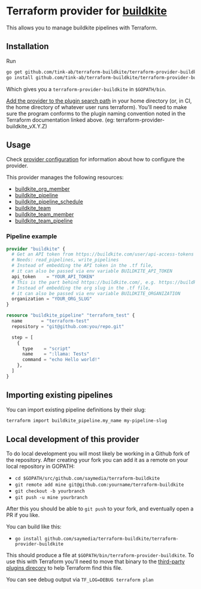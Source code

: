 # Terraform provider for [buildkite](https://www.buildkite.com)

This allows you to manage buildkite pipelines with Terraform.

## Installation

Run
```bash
go get github.com/tink-ab/terraform-buildkite/terraform-provider-buildkite
go install github.com/tink-ab/terraform-buildkite/terraform-provider-buildkite
```
Which gives you a `terraform-provider-buildkite` in `$GOPATH/bin`.

[Add the provider to the plugin search path](https://www.terraform.io/docs/configuration/providers.html#third-party-plugins) in your home directory (or, in CI, the home directory of whatever user runs terraform). You'll need to make sure the program conforms to the plugin naming convention noted in the Terraform documentation linked above. (eg: terraform-provider-buildkite_vX.Y.Z)

## Usage

Check [provider configuration](website/docs/index.html.markdown) for information about how to configure the provider.

This provider manages the following resources:

* [buildkite_org_member](website/docs/r/org_member.md)
* [buildkite_pipeline](website/docs/r/pipeline.md)
* [buildkite_pipeline_schedule](website/docs/r/pipeline_schedule.md)
* [buildkite_team](website/docs/r/buildkite_team.md)
* [buildkite_team_member](website/docs/r/buildkite_team_member.md)
* [buildkite_team_pipeline](website/docs/r/buildkite_team_pipeline.md)

### Pipeline example
```terraform
provider "buildkite" {
  # Get an API token from https://buildkite.com/user/api-access-tokens
  # Needs: read_pipelines, write_pipelines
  # Instead of embedding the API token in the .tf file,
  # it can also be passed via env variable BUILDKITE_API_TOKEN
  api_token    = "YOUR_API_TOKEN"
  # This is the part behind https://buildkite.com/, e.g. https://buildkite.com/some-org
  # Instead of embedding the org slug in the .tf file,
  # it can also be passed via env variable BUILDKITE_ORGANIZATION
  organization = "YOUR_ORG_SLUG"
}

resource "buildkite_pipeline" "terraform_test" {
  name       = "terraform-test"
  repository = "git@github.com:you/repo.git"

  step = [
    {
      type    = "script"
      name    = ":llama: Tests"
      command = "echo Hello world!"
    },
  ]
}
```

## Importing existing pipelines

You can import existing pipeline definitions by their slug:

```bash
terraform import buildkite_pipeline.my_name my-pipeline-slug
```

## Local development of this provider

To do local development you will most likely be working in a Github fork of the repository. After creating your fork
you can add it as a remote on your local repository in GOPATH:

* `cd $GOPATH/src/github.com/saymedia/terraform-buildkite`
* `git remote add mine git@github.com:yourname/terraform-buildkite`
* `git checkout -b yourbranch`
* `git push -u mine yourbranch`

After this you should be able to `git push` to your fork, and eventually open a PR if you like.

You can build like this:

* `go install github.com/saymedia/terraform-buildkite/terraform-provider-buildkite`

This should produce a file at `$GOPATH/bin/terraform-provider-buildkite`. To use this with Terraform you'll need to move that binary to the [third-party plugins direcory](https://www.terraform.io/docs/plugins/basics.html#installing-a-plugin) to help Terraform find this file.

You can see debug output via `TF_LOG=DEBUG terraform plan`
